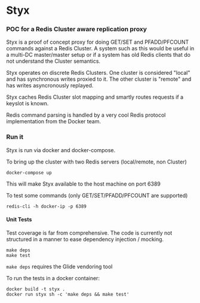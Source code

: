 # Styx
### POC for a Redis Cluster aware replication proxy

Styx is a proof of concept proxy for doing GET/SET and PFADD/PFCOUNT
commands against a Redis Cluster. A system such as this would be
useful in a multi-DC master/master setup or if a system has old
Redis clients that do not understand the Cluster semantics.

Styx operates on discrete Redis Clusters. One cluster is considered
"local" and has synchronous writes proxied to it. The other cluster
is "remote" and has writes asyncronously replayed.

Styx caches Redis Cluster slot mapping and smartly routes requests
if a keyslot is known.

Redis command parsing is handled by a very cool Redis protocol
implementation from the Docker team.

### Run it

Styx is run via docker and docker-compose.


To bring up the cluster with two Redis servers (local/remote, non Cluster)
```
docker-compose up
```

This will make Styx available to the host machine on port 6389

To test some commands (only GET/SET/PFADD/PFCOUNT are supported)

```
redis-cli -h docker-ip -p 6389
```

#### Unit Tests

Test coverage is far from comprehensive. The code is
currently not structured in a manner to ease
dependency injection / mocking.

```
make deps
make test
```

`make deps` requires the Glide vendoring tool

To run the tests in a docker container:

```
docker build -t styx .
docker run styx sh -c 'make deps && make test'
```
